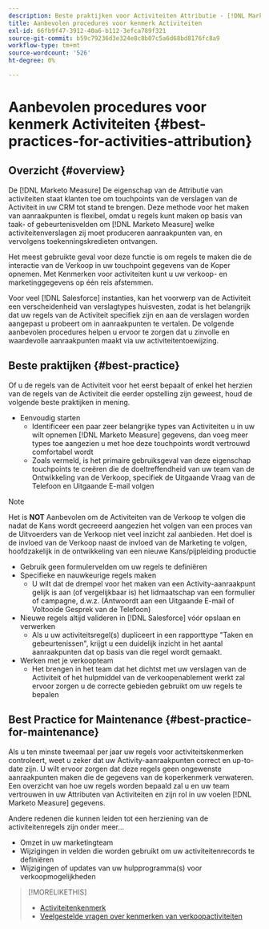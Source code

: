 ```yaml
---
description: Beste praktijken voor Activiteiten Attributie - [!DNL Marketo Measure] - Productdocumentatie
title: Aanbevolen procedures voor kenmerk Activiteiten
exl-id: 66fb9f47-3912-40a6-b112-3efca789f321
source-git-commit: b59c79236d3e324e8c8b07c5a6d68bd8176fc8a9
workflow-type: tm+mt
source-wordcount: '526'
ht-degree: 0%

---
```


# Aanbevolen procedures voor kenmerk Activiteiten {#best-practices-for-activities-attribution}

## Overzicht {#overview}

De [!DNL Marketo Measure] De eigenschap van de Attributie van activiteiten staat klanten toe om touchpoints van de verslagen van de Activiteit in uw CRM tot stand te brengen. Deze methode voor het maken van aanraakpunten is flexibel, omdat u regels kunt maken op basis van taak- of gebeurtenisvelden om [!DNL Marketo Measure] welke activiteitenverslagen zij moet produceren aanraakpunten van, en vervolgens toekenningskredieten ontvangen.

Het meest gebruikte geval voor deze functie is om regels te maken die de interactie van de Verkoop in uw touchpoint gegevens van de Koper opnemen. Met Kenmerken voor activiteiten kunt u uw verkoop- en marketinggegevens op één reis afstemmen.

Voor veel [!DNL Salesforce] instanties, kan het voorwerp van de Activiteit een verscheidenheid van verslagtypes huisvesten, zodat is het belangrijk dat uw regels van de Activiteit specifiek zijn en aan de verslagen worden aangepast u probeert om in aanraakpunten te vertalen. De volgende aanbevolen procedures helpen u ervoor te zorgen dat u zinvolle en waardevolle aanraakpunten maakt via uw activiteitentoewijzing.

## Beste praktijken {#best-practice}

Of u de regels van de Activiteit voor het eerst bepaalt of enkel het herzien van de regels van de Activiteit die eerder opstelling zijn geweest, houd de volgende beste praktijken in mening.

* Eenvoudig starten
   * Identificeer een paar zeer belangrijke types van Activiteiten u in uw wilt opnemen [!DNL Marketo Measure] gegevens, dan voeg meer types toe aangezien u met hoe deze touchpoints wordt vertrouwd comfortabel wordt
   * Zoals vermeld, is het primaire gebruiksgeval van deze eigenschap touchpoints te creëren die de doeltreffendheid van uw team van de Ontwikkeling van de Verkoop, specifiek de Uitgaande Vraag van de Telefoon en Uitgaande E-mail volgen

>[!NOTE]
>
>Het is **NOT** Aanbevolen om de Activiteiten van de Verkoop te volgen die nadat de Kans wordt gecreeerd aangezien het volgen van een proces van de Uitvoerders van de Verkoop niet veel inzicht zal aanbieden. Het doel is de invloed van de Verkoop naast de invloed van de Marketing te volgen, hoofdzakelijk in de ontwikkeling van een nieuwe Kans/pijpleiding productie

* Gebruik geen formulervelden om uw regels te definiëren
* Specifieke en nauwkeurige regels maken
   * U wilt dat de drempel voor het maken van een Activity-aanraakpunt gelijk is aan (of vergelijkbaar is) het lidmaatschap van een formulier of campagne, d.w.z. (Antwoordt aan een Uitgaande E-mail of Voltooide Gesprek van de Telefoon)
* Nieuwe regels altijd valideren in [!DNL Salesforce] vóór opslaan en verwerken
   * Als u uw activiteitsregel(s) dupliceert in een rapporttype &quot;Taken en gebeurtenissen&quot;, krijgt u een duidelijk inzicht in het aantal aanraakpunten dat op basis van die regel wordt gemaakt.
* Werken met je verkoopteam
   * Het brengen in het team dat het dichtst met uw verslagen van de Activiteit of het hulpmiddel van de verkoopenablement werkt zal ervoor zorgen u de correcte gebieden gebruikt om uw regels te bepalen

## Best Practice for Maintenance {#best-practice-for-maintenance}

Als u ten minste tweemaal per jaar uw regels voor activiteitskenmerken controleert, weet u zeker dat uw Activity-aanraakpunten correct en up-to-date zijn. U wilt ervoor zorgen dat deze regels geen ongewenste aanraakpunten maken die de gegevens van de koperkenmerk verwateren. Een overzicht van hoe uw regels worden bepaald zal u en uw team vertrouwen in uw Attributen van Activiteiten en zijn rol in uw voelen [!DNL Marketo Measure] gegevens.

Andere redenen die kunnen leiden tot een herziening van de activiteitenregels zijn onder meer...

* Omzet in uw marketingteam
* Wijzigingen in velden die worden gebruikt om uw activiteitenrecords te definiëren
* Wijzigingen of updates van uw hulpprogramma(s) voor verkoopmogelijkheden

>[!MORELIKETHIS]
>
>* [Activiteitenkenmerk](/help/advanced-marketo-measure-features/activities-attribution/salesforce-activities-attribution.md)
>* [Veelgestelde vragen over kenmerken van verkoopactiviteiten](/help/advanced-marketo-measure-features/activities-attribution/activities-attribution-faq.md)


